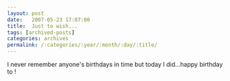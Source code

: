 ```yaml
---
layout: post
date:	2007-05-23 17:07:00
title:  Just to wish...
tags: [archived-posts]
categories: archives
permalink: /:categories/:year/:month/:day/:title/
---
```

I never remember anyone's birthdays in time but today I did...happy birthday to <LJ user="premkudva">!
